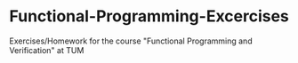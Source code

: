 # Functional-Programming-Excercises
Exercises/Homework for the course "Functional Programming and Verification" at TUM
